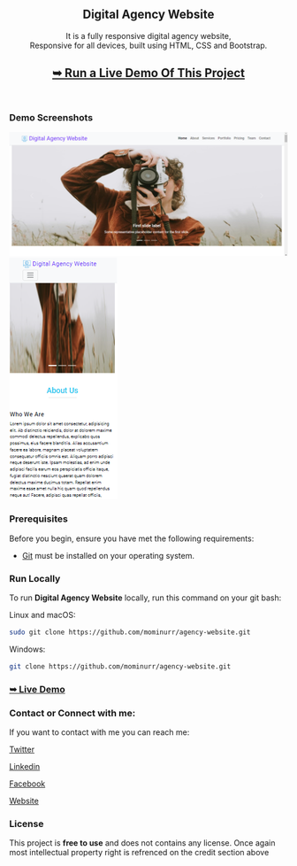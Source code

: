 <div align="center">
  <h2 align="center">Digital Agency Website</h2>

  It is a fully responsive digital agency website, <br />Responsive for all devices, built using HTML, CSS and Bootstrap.

  ## <a href="https://mominurr.github.io/agency-website"><strong>➥ Run a Live Demo Of This Project </strong></a>

</div>

<br />

### Demo Screenshots

<div background-color="red" >
<img src="./demo-images/img-1.png" alt="Desktop Demo">
<br/>
<img src="./demo-images/img-2.png" alt="Mobile Demo">
</div>


### Prerequisites

Before you begin, ensure you have met the following requirements:

* [Git](https://git-scm.com/downloads "Download Git") must be installed on your operating system.

### Run Locally

To run **Digital Agency Website** locally, run this command on your git bash:

Linux and macOS:

```bash
sudo git clone https://github.com/mominurr/agency-website.git
```

Windows:

```bash
git clone https://github.com/mominurr/agency-website.git
```

### <a href="https://mominurr.github.io/agency-website"><strong>➥ Live Demo</strong></a>

### Contact or Connect with me:

If you want to contact with me you can reach me:

[Twitter](https://twitter.com/mominur_rahma_n)

[Linkedin](https://www.linkedin.com/in/mominur-rahman-145461203/)

[Facebook](https://www.facebook.com/mominurr518)

[Website](https://mominur.dev/)


### License

This project is **free to use** and does not contains any license. Once again most intellectual property right is refrenced on the credit section above

 